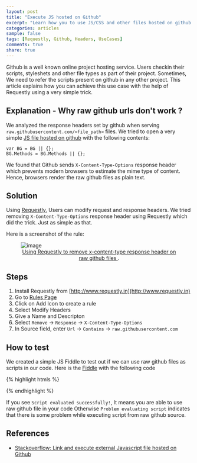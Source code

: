```yaml
---
layout: post
title: "Execute JS hosted on Github"
excerpt: "Learn how you to use JS/CSS and other files hosted on github in your code"
categories: articles
sample: false
tags: [Requestly, Github, Headers, UseCases]
comments: true
share: true
---
```


Github is a well known online project hosting service.
Users checkin their scripts, styleshets and other file types as part of their project.
Sometimes, We need to refer the scripts present on github in any other project.
This article explains how you can achieve this use case with the help of Requestly using a very simple trick.

## Explanation - Why raw github urls don't work  ?

We analyzed the response headers set by github when serving `raw.githubusercontent.com/<file_path>` files.
We tried to open a very simple [JS file hosted on github](https://raw.githubusercontent.com/sachinjain024/practicebook/master/web-extensions-master/storage/background.js)
with the following contents:

    var BG = BG || {};
    BG.Methods = BG.Methods || {};

We found that Github sends `X-Content-Type-Options` response header which prevents modern browsers to estimate the mime type of content.
Hence, browsers render the raw github files as plain text.

## Solution

Using [Requestly](https://chrome.google.com/webstore/detail/requestly/mdnleldcmiljblolnjhpnblkcekpdkpa), Users can modify request and response headers.
We tried removing `X-Content-Type-Options` response header using Requestly which did the trick. Just as simple as that.

Here is a screenshot of the rule:

<figure>
	<img src="{{ site.baseurl }}/images/articles/remove-x-content-type-header.png" alt="image">
  <figcaption>
    <center>
      <a href="http://chrome.google.com/webstore/detail/requestly/mdnleldcmiljblolnjhpnblkcekpdkpa"
        title="Using Requestly to remove x-content-type-header">
        Using Requestly to remove x-content-type response header on raw github files
      </a>.
    </center>
  </figcaption>
</figure>

## Steps

1. Install Requestly from [http://www.requestly.in](http://www.requestly.in)
2. Go to [Rules Page](http://www.requeslty.in/rules)
3. Click on Add Icon to create a rule
4. Select Modify Headers
5. Give a Name and Descripton
6. Select `Remove` -> `Response` -> `X-Content-Type-Options`
7. In Source field, enter `Url` -> `Contains` -> `raw.githubusercontent.com`

## How to test

We created a simple JS Fiddle to test out if we can use raw github files as scripts in our code. Here is the [Fiddle](https://jsfiddle.net/1uc9t2cw/)
with the following code

{% highlight htmls %}
<center id="msg"></center>

<script src="https://raw.githubusercontent.com/sachinjain024/practicebook/master/web-extensions-master/storage/background.js"></script>
<script>
try {
  if (typeof BG.Methods !== 'undefoned') {
    document.getElementById('msg').innerHTML = 'Script evaluated successfully!';
  }
} catch (e) {
  document.getElementById('msg').innerHTML = 'Problem evaluating script';
}
</script>
{% endhighlight %}

If you see `Script evaluated successfully!`, It means you are able to use raw github file in your code
Otherwise `Problem evaluating script` indicates that there is some problem while executing script from raw github source.

## References

- [Stackoverflow: Link and execute external Javascript file hosted on Github](http://stackoverflow.com/q/17341122/816213)